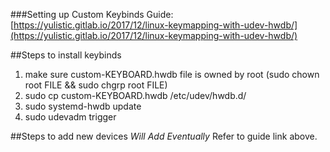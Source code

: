 ###Setting up Custom Keybinds
Guide: [https://yulistic.gitlab.io/2017/12/linux-keymapping-with-udev-hwdb/](https://yulistic.gitlab.io/2017/12/linux-keymapping-with-udev-hwdb/)

##Steps to install keybinds
1. make sure custom-KEYBOARD.hwdb file is owned by root (sudo chown root FILE && sudo chgrp root FILE)
2. sudo cp custom-KEYBOARD.hwdb /etc/udev/hwdb.d/
3. sudo systemd-hwdb update
4. sudo udevadm trigger


##Steps to add new devices
*Will Add Eventually*
Refer to guide link above.
